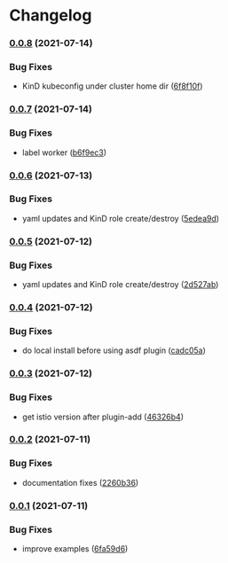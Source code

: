 # Changelog

### [0.0.8](https://www.github.com/kameshsampath/kubernetes_spices/compare/v0.0.7...v0.0.8) (2021-07-14)


### Bug Fixes

* KinD kubeconfig under cluster home dir ([6f8f10f](https://www.github.com/kameshsampath/kubernetes_spices/commit/6f8f10f3d1bb7a0e1f03cf26ec3e70714a178a90))

### [0.0.7](https://www.github.com/kameshsampath/kubernetes_spices/compare/v0.0.6...v0.0.7) (2021-07-14)


### Bug Fixes

* label worker ([b6f9ec3](https://www.github.com/kameshsampath/kubernetes_spices/commit/b6f9ec363ba87d36a2a84d3937e9bc7e6423a032))

### [0.0.6](https://www.github.com/kameshsampath/kubernetes_spices/compare/v0.0.5...v0.0.6) (2021-07-13)


### Bug Fixes

* yaml updates and KinD role create/destroy ([5edea9d](https://www.github.com/kameshsampath/kubernetes_spices/commit/5edea9d987d21109a6b44bd79766477da8756fef))

### [0.0.5](https://www.github.com/kameshsampath/kubernetes_spices/compare/v0.0.4...v0.0.5) (2021-07-12)


### Bug Fixes

* yaml updates and KinD role create/destroy ([2d527ab](https://www.github.com/kameshsampath/kubernetes_spices/commit/2d527abd9688bc093acf070d0fc215905e735d2f))

### [0.0.4](https://www.github.com/kameshsampath/kubernetes_spices/compare/v0.0.3...v0.0.4) (2021-07-12)


### Bug Fixes

* do local install before using asdf plugin ([cadc05a](https://www.github.com/kameshsampath/kubernetes_spices/commit/cadc05a1cd4ef6e744ba930cdd659815902d8926))

### [0.0.3](https://www.github.com/kameshsampath/kubernetes_spices/compare/v0.0.2...v0.0.3) (2021-07-12)


### Bug Fixes

* get istio version after plugin-add ([46326b4](https://www.github.com/kameshsampath/kubernetes_spices/commit/46326b44c0e142f7fcbd9ac993483615e6eca6b1))

### [0.0.2](https://www.github.com/kameshsampath/kubernetes_spices/compare/v0.0.1...v0.0.2) (2021-07-11)


### Bug Fixes

* documentation fixes ([2260b36](https://www.github.com/kameshsampath/kubernetes_spices/commit/2260b36953e5444d70eebc4bb95186d5b4eb5e6d))

### [0.0.1](https://www.github.com/kameshsampath/kubernetes_spices/compare/v0.0.0...v0.0.1) (2021-07-11)


### Bug Fixes

* improve examples ([6fa59d6](https://www.github.com/kameshsampath/kubernetes_spices/commit/6fa59d6dcf6909fae9a6b3b9341733aeecaf291e))
